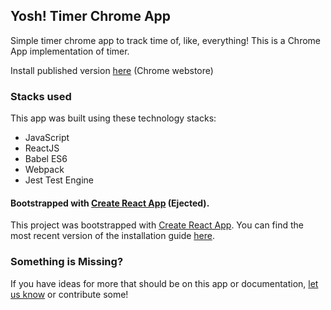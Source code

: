## Yosh! Timer Chrome App
Simple timer chrome app to track time of, like, everything! This is a Chrome App implementation of timer.

Install published version [here](https://goo.gl/kCssC5) (Chrome webstore)

### Stacks used
This app was built using these technology stacks: 
- JavaScript
- ReactJS
- Babel ES6
- Webpack
- Jest Test Engine

#### Bootstrapped with [Create React App](https://github.com/facebookincubator/create-react-app) (Ejected).
This project was bootstrapped with [Create React App](https://github.com/facebookincubator/create-react-app).
You can find the most recent version of the installation guide [here](https://github.com/facebookincubator/create-react-app/blob/master/packages/react-scripts/template/README.md).

### Something is Missing?
If you have ideas for more that should be on this app or documentation, [let us know](https://github.com/shrotavre/yosh-timer/issues) or contribute some!
